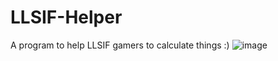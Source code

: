 # LLSIF-Helper
A program to help LLSIF gamers to calculate things :)
![image](http://puu.sh/hFwJK/18fb29934e.png)
